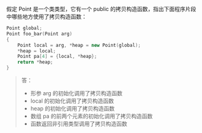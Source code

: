 假定 Point 是一个类类型，它有一个 public 的拷贝构造函数，指出下面程序片段中哪些地方使用了拷贝构造函数：

```cpp
Point global;
Point foo_bar(Point arg)
{
    Point local = arg, *heap = new Point(global);
    *heap = local;
    Point pa[4] = {local, *heap};
    return *heap;
}
```

> 答：
>
> * 形参 arg 的初始化调用了拷贝构造函数
> * local 的初始化调用了拷贝构造函数
> * heap 的初始化调用了拷贝构造函数
> * 数组 pa 的前两个元素的初始化调用了拷贝构造函数
> * 函数返回非引用类型调用了拷贝构造函数
